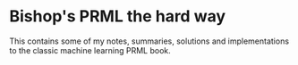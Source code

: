 # Bishop's PRML the hard way 
This contains some of my notes, summaries, solutions and implementations to the classic machine learning PRML book.
